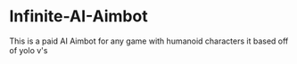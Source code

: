 # Infinite-AI-Aimbot
This is a paid AI Aimbot for any game with humanoid characters it based off of yolo v's 
